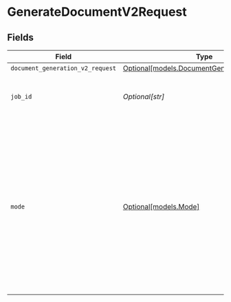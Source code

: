 # GenerateDocumentV2Request


## Fields

| Field                                                                                                                                                                                                                                                                                   | Type                                                                                                                                                                                                                                                                                    | Required                                                                                                                                                                                                                                                                                | Description                                                                                                                                                                                                                                                                             |
| --------------------------------------------------------------------------------------------------------------------------------------------------------------------------------------------------------------------------------------------------------------------------------------- | --------------------------------------------------------------------------------------------------------------------------------------------------------------------------------------------------------------------------------------------------------------------------------------- | --------------------------------------------------------------------------------------------------------------------------------------------------------------------------------------------------------------------------------------------------------------------------------------- | --------------------------------------------------------------------------------------------------------------------------------------------------------------------------------------------------------------------------------------------------------------------------------------- |
| `document_generation_v2_request`                                                                                                                                                                                                                                                        | [Optional[models.DocumentGenerationV2Request]](../models/documentgenerationv2request.md)                                                                                                                                                                                                | :heavy_minus_sign:                                                                                                                                                                                                                                                                      | N/A                                                                                                                                                                                                                                                                                     |
| `job_id`                                                                                                                                                                                                                                                                                | *Optional[str]*                                                                                                                                                                                                                                                                         | :heavy_minus_sign:                                                                                                                                                                                                                                                                      | Job ID for tracking the status of document generation action                                                                                                                                                                                                                            |
| `mode`                                                                                                                                                                                                                                                                                  | [Optional[models.Mode]](../models/mode.md)                                                                                                                                                                                                                                              | :heavy_minus_sign:                                                                                                                                                                                                                                                                      | Type of mode used for document generation flow:<br/>- partial_generation will have a intermediate step for users to validate and replace the variable values before generating the final document.<br/>- full_generation, goes through all the steps for the full generation of final document<br/> |